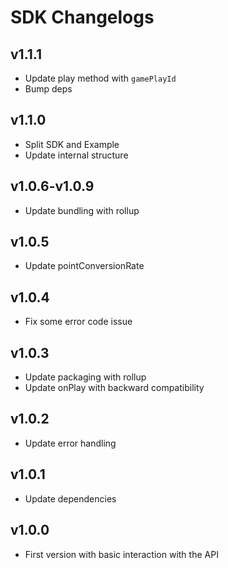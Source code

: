 # SDK Changelogs

## v1.1.1

- Update play method with `gamePlayId`
- Bump deps

## v1.1.0

- Split SDK and Example
- Update internal structure

## v1.0.6-v1.0.9

- Update bundling with rollup

## v1.0.5

- Update pointConversionRate

## v1.0.4

- Fix some error code issue

## v1.0.3

- Update packaging with rollup
- Update onPlay with backward compatibility

## v1.0.2

- Update error handling

## v1.0.1

- Update dependencies

## v1.0.0

- First version with basic interaction with the API

